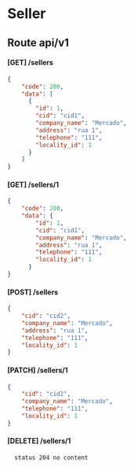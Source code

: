 # Seller
## Route api/v1

#### [GET] /sellers
```json
{
    "code": 200,
    "data": [
      {
        "id": 1,
        "cid": "cid1",
        "company_name": "Mercado",
        "address": "rua 1",
        "telephone": "111",
        "locality_id": 1
      }
    ]
}
```
#### [GET] /sellers/1
```json
{
    "code": 200,
    "data": {
        "id": 1,
        "cid": "cid1",
        "company_name": "Mercado",
        "address": "rua 1",
        "telephone": "111",
        "locality_id": 1
      }    
}
```
#### [POST] /sellers 
```json
{
    "cid": "cid2",
    "company_name": "Mercado",
    "address": "rua 1",
    "telephone": "111",
    "locality_id": 1
}
```

#### [PATCH] /sellers/1
```json
{
    "cid": "cid2",
    "company_name": "Mercado",
    "telephone": "111",
    "locality_id": 1
}
```

#### [DELETE] /sellers/1
```shell
  status 204 no content
```
